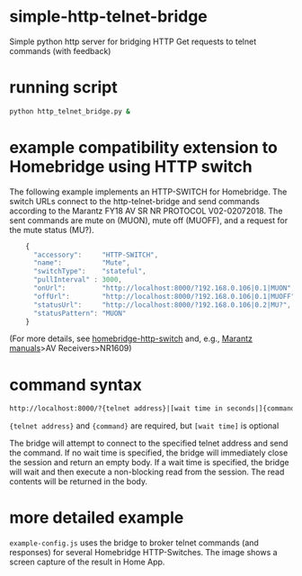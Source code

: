 # simple-http-telnet-bridge
Simple python http server for bridging HTTP Get requests to telnet commands (with feedback)

# running script
```bash
python http_telnet_bridge.py &
```

# example compatibility extension to Homebridge using HTTP switch
The following example implements an HTTP-SWITCH for Homebridge.  The switch URLs connect to the http-telnet-bridge and send commands according to the Marantz FY18 AV SR NR PROTOCOL V02-02072018.  The sent commands are mute on (MUON), mute off (MUOFF), and a request for the mute status (MU?). 
```js
    {
      "accessory":     "HTTP-SWITCH",
      "name":          "Mute",
      "switchType":    "stateful",
      "pullInterval" : 3000,
      "onUrl":         "http://localhost:8000/?192.168.0.106|0.1|MUON",
      "offUrl":        "http://localhost:8000/?192.168.0.106|0.1|MUOFF",
      "statusUrl":     "http://localhost:8000/?192.168.0.106|0.2|MU?",
      "statusPattern": "MUON"
    }
```
(For more details, see [homebridge-http-switch](https://github.com/Supereg/homebridge-http-switch) and, e.g., [Marantz manuals](https://www.us.marantz.com/en-us/support/manuals)>AV Receivers>NR1609)

# command syntax
```html
http://localhost:8000/?{telnet address}|[wait time in seconds|]{command}
```
```{telnet address}``` and ```{command}``` are required, but ```[wait time]``` is optional

The bridge will attempt to connect to the specified telnet address and send the command.  If no wait time is specified, the bridge will immediately close the session and return an empty body.  If a wait time is specified, the bridge will wait and then execute a non-blocking read from the session.  The read contents will be returned in the body.

# more detailed example
```example-config.js``` uses the bridge to broker telnet commands (and responses) for several Homebridge HTTP-Switches.  The image shows a screen capture of the result in Home App.

